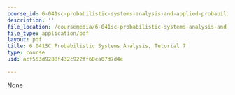 ```yaml
---
course_id: 6-041sc-probabilistic-systems-analysis-and-applied-probability-fall-2013
description: ''
file_location: /coursemedia/6-041sc-probabilistic-systems-analysis-and-applied-probability-fall-2013/acf553d9288f432c922ff60ca07d7d4e_MIT6_041SCF13_tut07.pdf
file_type: application/pdf
layout: pdf
title: 6.041SC Probabilistic Systems Analysis, Tutorial 7
type: course
uid: acf553d9288f432c922ff60ca07d7d4e

---
```

None